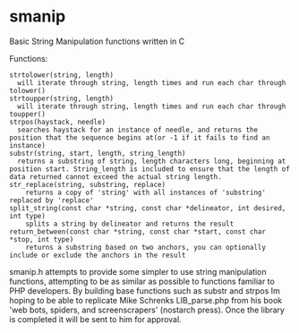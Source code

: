 smanip
======

Basic String Manipulation functions written in C

Functions:

    strtolower(string, length)
      will iterate through string, length times and run each char through tolower()
    strtoupper(string, length)
      will iterate through string, length times and run each char through toupper()
    strpos(haystack, needle)
      searches haystack for an instance of needle, and returns the position that the sequence begins at(or -1 if it fails to find an instance)
    substr(string, start, length, string_length)
      returns a substring of string, length characters long, beginning at position start. String_length is included to ensure that the length of data returned cannot exceed the actual string length.
    str_replace(string, substring, replace)
        returns a copy of 'string' with all instances of 'substring' replaced by 'replace'
    split_string(const char *string, const char *delineator, int desired, int type)
        splits a string by delineator and returns the result
    return_between(const char *string, const char *start, const char *stop, int type)
        returns a substring based on two anchors, you can optionally include or exclude the anchors in the result
        
smanip.h attempts to provide some simpler to use string manipulation functions, attempting to be as similar as possible to functions familiar to PHP developers. By building base functions such as substr and strpos Im hoping to be able to replicate Mike Schrenks LIB_parse.php from his book 'web bots, spiders, and screenscrapers' (nostarch press). Once the library is completed it will be sent to him for approval. 
